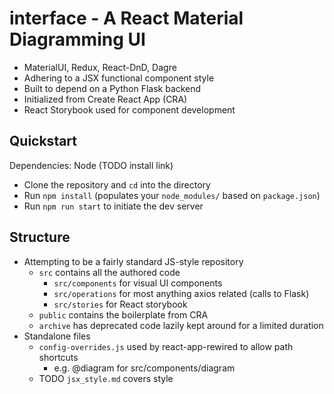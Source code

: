 # interface - A React Material Diagramming UI

* MaterialUI, Redux, React-DnD, Dagre
* Adhering to a JSX functional component style
* Built to depend on a Python Flask backend
* Initialized from Create React App (CRA)
* React Storybook used for component development

## Quickstart

Dependencies: Node (TODO install link)

* Clone the repository and `cd` into the directory
* Run `npm install` (populates your `node_modules/` based on `package.json`)
* Run `npm run start` to initiate the dev server

## Structure

* Attempting to be a fairly standard JS-style repository
  * `src` contains all the authored code
    * `src/components` for visual UI components
    * `src/operations` for most anything axios related (calls to Flask)
    * `src/stories` for React storybook
  * `public` contains the boilerplate from CRA
  * `archive` has deprecated code lazily kept around for a limited duration
* Standalone files
  * `config-overrides.js` used by react-app-rewired to allow path shortcuts
    * e.g. @diagram for src/components/diagram  
  * TODO  `jsx_style.md` covers style
